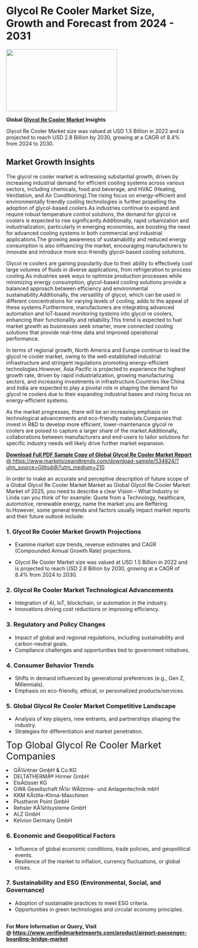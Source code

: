 <H1>Glycol Re Cooler Market Size, Growth and Forecast from 2024 - 2031</H1><img class="aligncenter size-medium wp-image-584254" src="https://thirdeyenews.in/wp-content/uploads/2024/09/Global-Market-Research-300x168.jpeg" alt="" width="300" height="168" /><p><strong>Global&nbsp;<a href="https://www.marketsizeandtrends.com/download-sample/534824/?utm_source=Github8j?utm_medium=210">Glycol Re Cooler Market</a> Insights</strong></p><p>Glycol Re Cooler Market size was valued at USD 1.5 Billion in 2022 and is projected to reach USD 2.8 Billion by 2030, growing at a CAGR of 8.4% from 2024 to 2030.</p><p><h2>Market Growth Insights</h2> <p>The glycol re cooler market is witnessing substantial growth, driven by increasing industrial demand for efficient cooling systems across various sectors, including chemicals, food and beverage, and HVAC (Heating, Ventilation, and Air Conditioning).The rising focus on energy-efficient and environmentally friendly cooling technologies is further propelling the adoption of glycol-based coolers.As industries continue to expand and require robust temperature control solutions, the demand for glycol re coolers is expected to rise significantly.Additionally, rapid urbanization and industrialization, particularly in emerging economies, are boosting the need for advanced cooling systems in both commercial and industrial applications.The growing awareness of sustainability and reduced energy consumption is also influencing the market, encouraging manufacturers to innovate and introduce more eco-friendly glycol-based cooling solutions.</p> <p><a href="#"></a></p> <p>Glycol re coolers are gaining popularity due to their ability to effectively cool large volumes of fluids in diverse applications, from refrigeration to process cooling.As industries seek ways to optimize production processes while minimizing energy consumption, glycol-based cooling solutions provide a balanced approach between efficiency and environmental sustainability.Additionally, the versatility of glycol, which can be used in different concentrations for varying levels of cooling, adds to the appeal of these systems.Furthermore, manufacturers are integrating advanced automation and IoT-based monitoring systems into glycol re coolers, enhancing their functionality and reliability.This trend is expected to fuel market growth as businesses seek smarter, more connected cooling solutions that provide real-time data and improved operational performance.</p> <p>In terms of regional growth, North America and Europe continue to lead the glycol re cooler market, owing to the well-established industrial infrastructure and stringent regulations promoting energy-efficient technologies.However, Asia Pacific is projected to experience the highest growth rate, driven by rapid industrialization, growing manufacturing sectors, and increasing investments in infrastructure.Countries like China and India are expected to play a pivotal role in shaping the demand for glycol re coolers due to their expanding industrial bases and rising focus on energy-efficient systems.</p> <p>As the market progresses, there will be an increasing emphasis on technological advancements and eco-friendly materials.Companies that invest in R&D to develop more efficient, lower-maintenance glycol re coolers are poised to capture a larger share of the market.Additionally, collaborations between manufacturers and end-users to tailor solutions for specific industry needs will likely drive further market expansion.</p> <p><a href="#"></p><p><span class=""><strong>Download Full PDF Sample Copy of Global Glycol Re Cooler Market Report</strong> @ <a href="https://www.marketsizeandtrends.com/download-sample/534824/?utm_source=Github8j?utm_medium=210" target="_blank">https://www.marketsizeandtrends.com/download-sample/534824/?utm_source=Github8j?utm_medium=210</a></span></p><p>In order to make an accurate and perceptive description of future scope of a Global&nbsp;Glycol Re Cooler Market Market as Global&nbsp;Glycol Re Cooler Market Market of 2025, you need to describe a clear Vision &ndash; What Industry or Linda can you think of for example: Quote from a Technology, healthcare, automotive, renewable energy, name the market you are Reffering to.However, some general trends and factors usually impact market reports and their future outlook include:</p><h3>1.&nbsp;<strong>Glycol Re Cooler Market Growth Projections</strong></h3><ul><li>Examine market size trends, revenue estimates and CAGR (Compounded Annual Growth Rate) projections.</li><li><p>Glycol Re Cooler Market size was valued at USD 1.5 Billion in 2022 and is projected to reach USD 2.8 Billion by 2030, growing at a CAGR of 8.4% from 2024 to 2030.</p></li></ul><h3>2.&nbsp;<strong>Glycol Re Cooler Market Technological Advancements</strong></h3><ul><li>Integration of AI, IoT, blockchain, or automation in the industry.</li><li>Innovations driving cost reductions or improving efficiency.</li></ul><h3>3.&nbsp;<strong>Regulatory and Policy Changes</strong></h3><ul><li>Impact of global and regional regulations, including sustainability and carbon-neutral goals.</li><li>Compliance challenges and opportunities tied to government initiatives.</li></ul><h3>4.&nbsp;<strong>Consumer Behavior Trends</strong></h3><ul><li>Shifts in demand influenced by generational preferences (e.g., Gen Z, Millennials).</li><li>Emphasis on eco-friendly, ethical, or personalized products/services.</li></ul><h3>5.&nbsp;<strong>Global Glycol Re Cooler Market Competitive Landscape</strong></h3><ul><li>Analysis of key players, new entrants, and partnerships shaping the industry.</li><li>Strategies for differentiation and market penetration.</li></ul><p data-pm-slice="1 1 []"><span style="color: inherit; font-family: inherit; font-size: 25px;">Top Global Glycol Re Cooler Market Companies</span></p><div class="" data-test-id=""><p><li>GÃ¼ntner GmbH & Co.KG</li><li> DELTATHERMÂ® Hirmer GmbH</li><li> ElsÃ¤sser KG</li><li> GWA Gesellschaft fÃ¼r WÃ¤rme- und Anlagentechnik mbH</li><li> KKM KÃ¤lte-Klima-Maschinen</li><li> Plustherm Point GmbH</li><li> Rehsler KÃ¼hlsysteme GmbH</li><li> ALZ GmbH</li><li> Kelvion Germany GmbH</li></p></div><h3>6.&nbsp;<strong>Economic and Geopolitical Factors</strong></h3><ul><li>Influence of global economic conditions, trade policies, and geopolitical events.</li><li>Resilience of the market to inflation, currency fluctuations, or global crises.</li></ul><h3>7.&nbsp;<strong>Sustainability and ESG (Environmental, Social, and Governance)</strong></h3><ul><li>Adoption of sustainable practices to meet ESG criteria.</li><li>Opportunities in green technologies and circular economy principles.</li></ul><h2><strong style="font-size: 14px;">For More Information or Query, Visit @&nbsp;</strong><a style="background-color: #ffffff; font-size: 14px;" href="https://www.marketsizeandtrends.com/report/glycol-re-cooler-market/" target="_blank">https://www.verifiedmarketreports.com/product/airport-passenger-boarding-bridge-market</a></h2>